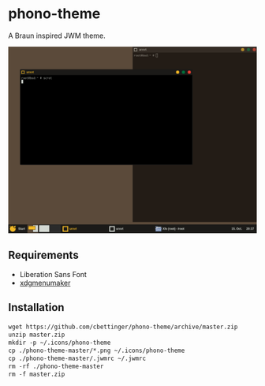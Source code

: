 # phono-theme
A Braun inspired JWM theme.

![Screenshot](https://github.com/cbettinger/phono-theme/blob/master/screenshot.png)

## Requirements
* Liberation Sans Font
* [xdgmenumaker](https://github.com/gapan/xdgmenumaker)

## Installation
```shell
wget https://github.com/cbettinger/phono-theme/archive/master.zip
unzip master.zip
mkdir -p ~/.icons/phono-theme
cp ./phono-theme-master/*.png ~/.icons/phono-theme
cp ./phono-theme-master/.jwmrc ~/.jwmrc
rm -rf ./phono-theme-master
rm -f master.zip
```